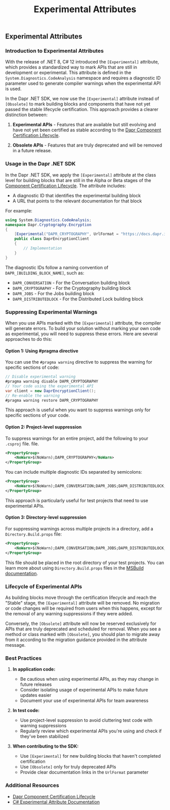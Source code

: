 ﻿---
type: docs
title: "Experimental Attributes"
linkTitle: "Experimental Attributes"
weight: 61000
description: Learn about why we mark some methods with the `[Experimental]` attribute
---

## Experimental Attributes

### Introduction to Experimental Attributes

With the release of .NET 8, C# 12 introduced the `[Experimental]` attribute, which provides a standardized way to mark 
APIs that are still in development or experimental. This attribute is defined in the `System.Diagnostics.CodeAnalysis` 
namespace and requires a diagnostic ID parameter used to generate compiler warnings when the experimental API 
is used.

In the Dapr .NET SDK, we now use the `[Experimental]` attribute instead of `[Obsolete]` to mark building blocks and 
components that have not yet passed the stable lifecycle certification. This approach provides a clearer distinction 
between:

1. **Experimental APIs** - Features that are available but still evolving and have not yet been certified as stable 
according to the [Dapr Component Certification Lifecycle](https://docs.dapr.io/operations/components/certification-lifecycle/).

2. **Obsolete APIs** - Features that are truly deprecated and will be removed in a future release.

### Usage in the Dapr .NET SDK

In the Dapr .NET SDK, we apply the `[Experimental]` attribute at the class level for building blocks that are still in 
the Alpha or Beta stages of the [Component Certification Lifecycle](https://docs.dapr.io/operations/components/certification-lifecycle/). 
The attribute includes:

- A diagnostic ID that identifies the experimental building block
- A URL that points to the relevant documentation for that block

For example:

```csharp
using System.Diagnostics.CodeAnalysis;
namespace Dapr.Cryptography.Encryption 
{ 
    [Experimental("DAPR_CRYPTOGRAPHY", UrlFormat = "https://docs.dapr.io/developing-applications/building-blocks/cryptography/cryptography-overview/")] 
    public class DaprEncryptionClient 
    { 
        // Implementation 
    } 
}
```

The diagnostic IDs follow a naming convention of `DAPR_[BUILDING_BLOCK_NAME]`, such as:

- `DAPR_CONVERSATION` - For the Conversation building block
- `DAPR_CRYPTOGRAPHY` - For the Cryptography building block
- `DAPR_JOBS` - For the Jobs building block
- `DAPR_DISTRIBUTEDLOCK` - For the Distributed Lock building block

### Suppressing Experimental Warnings

When you use APIs marked with the `[Experimental]` attribute, the compiler will generate errors. 
To build your solution without marking your own code as experimental, you will need to suppress these errors. Here are 
several approaches to do this:

#### Option 1: Using #pragma directive

You can use the `#pragma warning` directive to suppress the warning for specific sections of code:

```csharp
// Disable experimental warning 
#pragma warning disable DAPR_CRYPTOGRAPHY 
// Your code using the experimental API 
var client = new DaprEncryptionClient(); 
// Re-enable the warning 
#pragma warning restore DAPR_CRYPTOGRAPHY
```

This approach is useful when you want to suppress warnings only for specific sections of your code.

#### Option 2: Project-level suppression

To suppress warnings for an entire project, add the following to your `.csproj` file.
file.

```xml
<PropertyGroup>
    <NoWarn>$(NoWarn);DAPR_CRYPTOGRAPHY</NoWarn>
</PropertyGroup>
```

You can include multiple diagnostic IDs separated by semicolons:

```xml
<PropertyGroup>
    <NoWarn>$(NoWarn);DAPR_CONVERSATION;DAPR_JOBS;DAPR_DISTRIBUTEDLOCK;DAPR_CRYPTOGRAPHY</NoWarn>
</PropertyGroup>
```

This approach is particularly useful for test projects that need to use experimental APIs.

#### Option 3: Directory-level suppression

For suppressing warnings across multiple projects in a directory, add a `Directory.Build.props` file:

```xml
<PropertyGroup>
    <NoWarn>$(NoWarn);DAPR_CONVERSATION;DAPR_JOBS;DAPR_DISTRIBUTEDLOCK;DAPR_CRYPTOGRAPHY</NoWarn>
</PropertyGroup>
```

This file should be placed in the root directory of your test projects. You can learn more about using 
`Directory.Build.props` files in the 
[MSBuild documentation](https://learn.microsoft.com/en-us/visualstudio/msbuild/customize-by-directory).

### Lifecycle of Experimental APIs

As building blocks move through the certification lifecycle and reach the "Stable" stage, the `[Experimental]` attribute will be removed. No migration or code changes will be required from users when this happens, except for the removal of any warning suppressions if they were added.

Conversely, the `[Obsolete]` attribute will now be reserved exclusively for APIs that are truly deprecated and scheduled for removal. When you see a method or class marked with `[Obsolete]`, you should plan to migrate away from it according to the migration guidance provided in the attribute message.

### Best Practices

1. **In application code:**
    - Be cautious when using experimental APIs, as they may change in future releases
    - Consider isolating usage of experimental APIs to make future updates easier
    - Document your use of experimental APIs for team awareness

2. **In test code:**
    - Use project-level suppression to avoid cluttering test code with warning suppressions
    - Regularly review which experimental APIs you're using and check if they've been stabilized

3. **When contributing to the SDK:**
    - Use `[Experimental]` for new building blocks that haven't completed certification
    - Use `[Obsolete]` only for truly deprecated APIs
    - Provide clear documentation links in the `UrlFormat` parameter

### Additional Resources

- [Dapr Component Certification Lifecycle](https://docs.dapr.io/operations/components/certification-lifecycle/)
- [C# Experimental Attribute Documentation](https://learn.microsoft.com/en-us/dotnet/csharp/language-reference/proposals/csharp-12.0/experimental-attribute)
